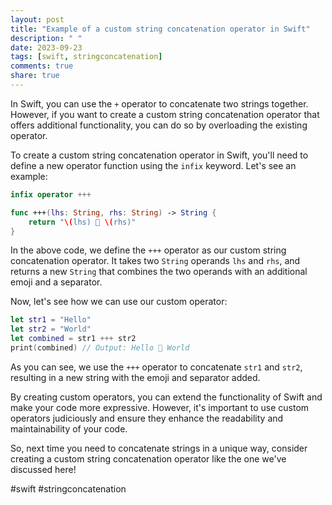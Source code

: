 ```yaml
---
layout: post
title: "Example of a custom string concatenation operator in Swift"
description: " "
date: 2023-09-23
tags: [swift, stringconcatenation]
comments: true
share: true
---
```


In Swift, you can use the `+` operator to concatenate two strings together. However, if you want to create a custom string concatenation operator that offers additional functionality, you can do so by overloading the existing operator.

To create a custom string concatenation operator in Swift, you'll need to define a new operator function using the `infix` keyword. Let's see an example:

```swift
infix operator +++

func +++(lhs: String, rhs: String) -> String {
    return "\(lhs) 🚀 \(rhs)"
}
```

In the above code, we define the `+++` operator as our custom string concatenation operator. It takes two `String` operands `lhs` and `rhs`, and returns a new `String` that combines the two operands with an additional emoji and a separator.

Now, let's see how we can use our custom operator:

```swift
let str1 = "Hello"
let str2 = "World"
let combined = str1 +++ str2
print(combined) // Output: Hello 🚀 World
```

As you can see, we use the `+++` operator to concatenate `str1` and `str2`, resulting in a new string with the emoji and separator added.

By creating custom operators, you can extend the functionality of Swift and make your code more expressive. However, it's important to use custom operators judiciously and ensure they enhance the readability and maintainability of your code.

So, next time you need to concatenate strings in a unique way, consider creating a custom string concatenation operator like the one we've discussed here!

#swift #stringconcatenation